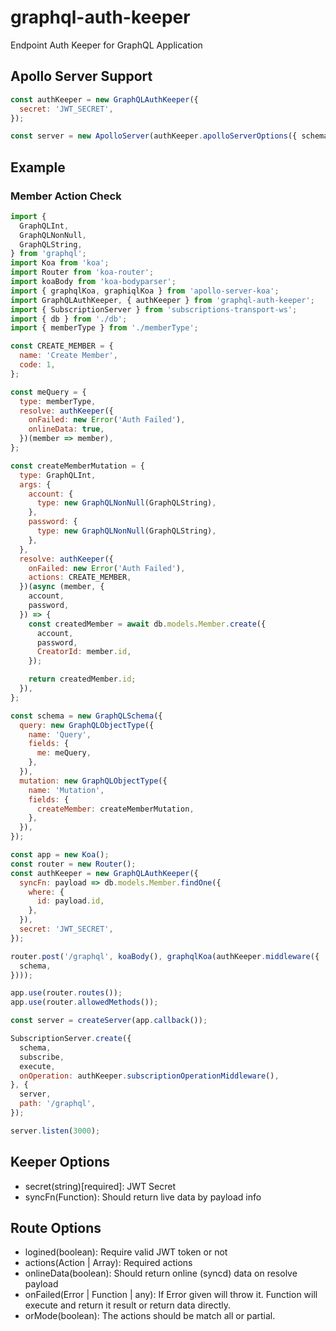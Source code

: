 # graphql-auth-keeper
Endpoint Auth Keeper for GraphQL Application

## Apollo Server Support
```javascript
const authKeeper = new GraphQLAuthKeeper({
  secret: 'JWT_SECRET',
});

const server = new ApolloServer(authKeeper.apolloServerOptions({ schema }));
```

## Example

### Member Action Check
```javascript
import {
  GraphQLInt,
  GraphQLNonNull,
  GraphQLString,
} from 'graphql';
import Koa from 'koa';
import Router from 'koa-router';
import koaBody from 'koa-bodyparser';
import { graphqlKoa, graphiqlKoa } from 'apollo-server-koa';
import GraphQLAuthKeeper, { authKeeper } from 'graphql-auth-keeper';
import { SubscriptionServer } from 'subscriptions-transport-ws';
import { db } from './db';
import { memberType } from './memberType';

const CREATE_MEMBER = {
  name: 'Create Member',
  code: 1,
};

const meQuery = {
  type: memberType,
  resolve: authKeeper({
    onFailed: new Error('Auth Failed'),
    onlineData: true,
  })(member => member),
};

const createMemberMutation = {
  type: GraphQLInt,
  args: {
    account: {
      type: new GraphQLNonNull(GraphQLString),
    },
    password: {
      type: new GraphQLNonNull(GraphQLString),
    },
  },
  resolve: authKeeper({
    onFailed: new Error('Auth Failed'),
    actions: CREATE_MEMBER,    
  })(async (member, {
    account,
    password,
  }) => {
    const createdMember = await db.models.Member.create({
      account,
      password,
      CreatorId: member.id,
    });

    return createdMember.id;
  }),
};

const schema = new GraphQLSchema({
  query: new GraphQLObjectType({
    name: 'Query',
    fields: {
      me: meQuery,
    },
  }),
  mutation: new GraphQLObjectType({
    name: 'Mutation',
    fields: {
      createMember: createMemberMutation,
    },
  }),
});

const app = new Koa();
const router = new Router();
const authKeeper = new GraphQLAuthKeeper({
  syncFn: payload => db.models.Member.findOne({
    where: {
      id: payload.id,
    },
  }),
  secret: 'JWT_SECRET',
});

router.post('/graphql', koaBody(), graphqlKoa(authKeeper.middleware({
  schema,
})));

app.use(router.routes());
app.use(router.allowedMethods());

const server = createServer(app.callback());

SubscriptionServer.create({
  schema,
  subscribe,
  execute,
  onOperation: authKeeper.subscriptionOperationMiddleware(),
}, {
  server,
  path: '/graphql',
});

server.listen(3000);
```

## Keeper Options

- secret(string)[required]: JWT Secret
- syncFn(Function): Should return live data by payload info

## Route Options

- logined(boolean): Require valid JWT token or not
- actions(Action | Array<Action>): Required actions
- onlineData(boolean): Should return online (syncd) data on resolve payload
- onFailed(Error | Function | any): If Error given will throw it. Function will execute and return it result or return data directly.
- orMode(boolean): The actions should be match all or partial.

